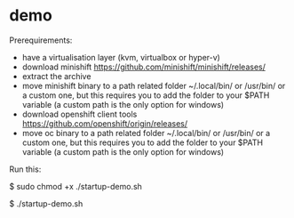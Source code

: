 # demo

Prerequirements:
- have a virtualisation layer (kvm, virtualbox or hyper-v)
- download minishift
  https://github.com/minishift/minishift/releases/
- extract the archive
- move minishift binary to a path related folder
  ~/.local/bin/ or /usr/bin/ or a custom one, but this requires you to add the folder to your $PATH variable
  (a custom path is the only option for windows)
- download openshift client tools
  https://github.com/openshift/origin/releases/
- move oc binary to a path related folder
  ~/.local/bin/ or /usr/bin/ or a custom one, but this requires you to add the folder to your $PATH variable
  (a custom path is the only option for windows)


Run this:

$ sudo chmod +x ./startup-demo.sh

$ ./startup-demo.sh
